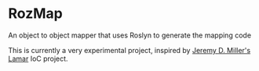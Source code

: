 # RozMap
An object to object mapper that uses Roslyn to generate the mapping code

This is currently a very experimental project, inspired by [Jeremy D. Miller's](https://github.com/jeremydmiller) [Lamar](https://github.com/jasperFx/lamar) IoC project.
